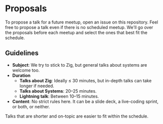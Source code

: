 # Proposals

To propose a talk for a future meetup, open an issue on this repository.
Feel free to propose a talk even if there is no scheduled meetup.
We'll go over the proposals before each meetup and select the ones that best fit the schedule.

## Guidelines
- **Subject**: We try to stick to Zig, but general talks about systems are welcome too.
- **Duration**
	- **Talks about Zig**: Ideally ≤ 30 minutes, but in-depth talks can take longer if needed.
	- **Talks about Systems**: 20–25 minutes.
	- **Lightning talk**: Between 10–15 minutes.
- **Content**: No strict rules here. It can be a slide deck, a live-coding sprint, or both, or neither.

Talks that are shorter and on-topic are easier to fit within the schedule.

